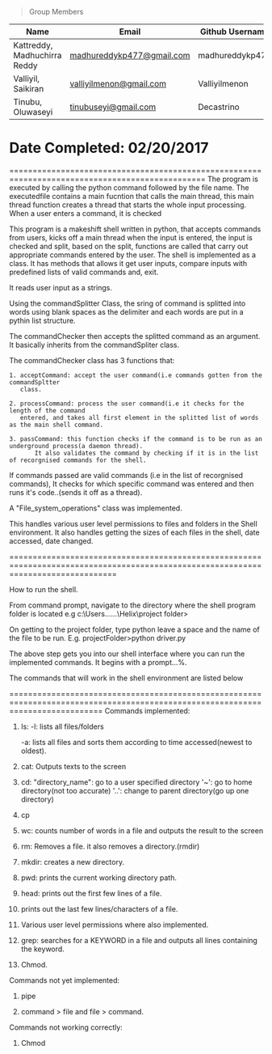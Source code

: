 
>Group Members
>
| Name    | Email   | Github Username |
|----------|---------|-----------------|
| Kattreddy, Madhuchirra Reddy  | madhureddykp477@gmail.com | madhureddykp477  |
|  Valliyil, Saikiran  | valliyilmenon@gmail.com| Valliyilmenon  |
| Tinubu, Oluwaseyi | tinubuseyi@gmail.com | Decastrino|


Date Completed: 02/20/2017
===============================================================================================



================================================================================================
The program is executed by calling the python command followed by the  file name.
The executedfile contains a main fucntion that calls the main thread, this main thread function creates a thread that starts the whole input processing.
When a user enters a command, it is checked



This program is a makeshift shell written in python, that accepts commands from users, 
kicks off a main thread when the input is entered, the input is checked and split, 
based on the split, functions are called that carry out appropriate commands entered by the user.
The shell is implemented as a class. It has methods that allows it get user inputs, compare inputs with predefined lists of valid commands and, exit.


It reads user input as a strings.

Using the commandSplitter Class, the sring of command is splitted into words using blank
spaces as the delimiter and each words are put in a pythin list structure.

The commandChecker then accepts the splitted command as an argument. It basically inherits from the commandSpliter class.

The commandChecker class has 3 functions that:

	1. acceptCommand: accept the user command(i.e commands gotten from the commandSpltter
	   class.
	   
	2. processCommand: process the user command(i.e it checks for the length of the command
	   entered, and takes all first element in the splitted list of words as the main shell command.
	   
	3. passCommand: this function checks if the command is to be run as an underground process(a daemon thread).
           It also validates the command by checking if it is in the list of recorgnised commands for the shell.
	 
If commands passed are valid commands (i.e in the list of recorgnised commands), It checks for which specific command was entered and then runs it's code..(sends it off as a thread).

A "File_system_operations" class was implemented.

This handles various user level permissions to files and folders in the Shell environment.
It also handles getting the sizes of each files in the shell, date accessed, date changed.



===================================================================================================================================

How to run the shell.

From command prompt, navigate to the directory where the shell program folder is located e.g c:\Users\...\...\Helix\project folder>

On getting to the project folder, type python leave a space and the name of the file to be run. E.g. 
projectFolder>python driver.py

The above step gets you into our shell interface where you can run the implemented commands.
It begins with a prompt...%.

The commands that will work in the shell environment are listed below

================================================================================================================================
Commands implemented:

1.  ls:
	-l: lists all files/folders 
	
	-a: lists all files and sorts them according to time accessed(newest to oldest).
	
2. cat: Outputs texts to the screen

3. cd: 
	"directory_name": go to a user specified directory
	'~': go to home directory(not too accurate)
	'..': change to parent directory(go up one directory)
4. cp 

5. wc:  counts number of words in a file and outputs the result to the screen

6. rm:  Removes a file. 
        it also removes a directory.(rmdir)

7. mkdir: creates a new directory.

8. pwd: prints the current working directory path.

9. head: prints out the first few lines of a file.

10. prints out the last few lines/characters of a file.

11. Various user level permissions where also implemented.

12. grep: searches for a KEYWORD in a file and outputs all lines containing the keyword.

13. Chmod.


Commands not yet implemented:

1. pipe

2. command > file and file > command.

Commands not working correctly:
1. Chmod


